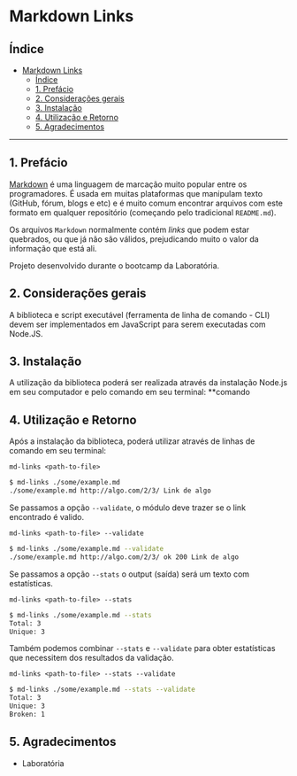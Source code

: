 # Markdown Links

## Índice

- [Markdown Links](#markdown-links)
  - [Índice](#índice)
  - [1. Prefácio](#1-prefácio)
  - [2. Considerações gerais](#2-considerações-gerais)
  - [3. Instalação](#3-instalação)
  - [4. Utilização e Retorno](#4-utilização-e-retorno)
  - [5. Agradecimentos](#5-agradecimentos)

***

## 1. Prefácio

[Markdown](https://pt.wikipedia.org/wiki/Markdown) é uma linguagem de marcação
muito popular entre os programadores. É usada em muitas plataformas que
manipulam texto (GitHub, fórum, blogs e etc) e é muito comum encontrar arquivos
com este formato em qualquer repositório (começando pelo tradicional
`README.md`).

Os arquivos `Markdown` normalmente contém _links_ que podem estar
quebrados, ou que já não são válidos, prejudicando muito o valor da
informação que está ali.

Projeto desenvolvido durante o bootcamp da Laboratória.

## 2. Considerações gerais
 A biblioteca e script executável (ferramenta de linha de comando - CLI) devem ser implementados em JavaScript para serem executadas com Node.JS.

## 3. Instalação
A utilização da biblioteca poderá ser realizada através da instalação Node.js em seu computador e pelo comando em seu terminal:
**comando


## 4. Utilização e Retorno
Após a instalação da biblioteca, poderá utilizar através de linhas de comando em seu terminal:

`md-links <path-to-file>`
```sh
$ md-links ./some/example.md
./some/example.md http://algo.com/2/3/ Link de algo
```


Se passamos a opção `--validate`, o módulo deve trazer se o link encontrado é valido.

`md-links <path-to-file> --validate`
```sh
$ md-links ./some/example.md --validate
./some/example.md http://algo.com/2/3/ ok 200 Link de algo
```

Se passamos a opção `--stats` o output (saída) será um texto com estatísticas.

`md-links <path-to-file> --stats`
```sh
$ md-links ./some/example.md --stats
Total: 3
Unique: 3
```

Também podemos combinar `--stats` e `--validate` para obter estatísticas que necessitem dos resultados da validação.

`md-links <path-to-file> --stats --validate`
```sh
$ md-links ./some/example.md --stats --validate
Total: 3
Unique: 3
Broken: 1
```

## 5. Agradecimentos
* Laboratória
